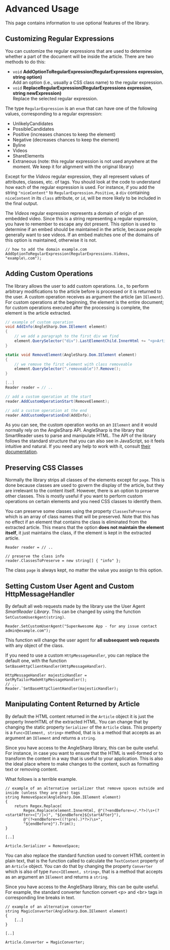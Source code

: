 # Advanced Usage

This page contains information to use optional features of the library.

## Customizing Regular Expressions

You can customize the regular expressions that are used to determine whether a part of the document will be inside the article. There are two methods to do this:

- `void` **AddOptionToRegularExpression(RegularExpressions expression, string option)**<br>Add an option (i.e., usually a CSS class name) to the regular expression. <br>
- `void` **ReplaceRegularExpression(RegularExpressions expression, string newExpression)**<br>Replace the selected regular expression. <br>

The type `RegularExpression` is an `enum` that can have one of the following values, corresponding to a regular expression:
- UnlikelyCandidates
- PossibleCandidates
- Positive (increases chances to keep the element)
- Negative (decreases chances to keep the element)
- Byline
- Videos
- ShareElements
- Extraneous (note: this regular expression is not used anywhere at the moment. We keep it for alignment with the original library)

Except for the *Videos* regular expression, they all represent values of attributes, classes, etc. of tags. You should look at the code to understand how each of the regular expression is used. For instance, if you add the string `"niceContent"` to `RegularExpression.Positive`, a `div` containing `niceContent` in its `class` attribute, or `id`, will be more likely to be included in the final output.

The *Videos* regular expression represents a domain of origin of an embedded video. Since this is a string representing a regular expression, you have to remember to escape any dot present. This option is used to determine if an embed should be maintained in the article, because people generally want to see videos. If an embed matches one of the domains of this option is maintained, otherwise it is not.

```
// how to add the domain example.com
AddOptionToRegularExpression(RegularExpressions.Videos, "example\.com");
```

## Adding Custom Operations

The library allows the user to add custom operations. I.e., to perform arbitrary modifications to the article before is processed or it is returned to the user. A custom operation receives as argument the article (an `IElement`). For custom operations at the beginning, the element is the entire document; for custom operations executed after the processing is complete, the element is the article extracted.

```csharp
// example of custom operation
void AddInfo(AngleSharp.Dom.IElement element)
{       
    // we add a paragraph to the first div we find
	element.QuerySelector("div").LastElementChild.InnerHtml += "<p>Article parsed by SmartReader</p>";
}

static void RemoveElement(AngleSharp.Dom.IElement element)
{
    // we remove the first element with class removeable
    element.QuerySelector(".removeable")?.Remove();
}

[..]
Reader reader = // ..

// add a custom operation at the start
reader.AddCustomOperationStart(RemoveElement);

// add a custom operation at the end
reader.AddCustomOperationEnd(AddInfo);
```

As you can see, the custom operation works on an `IElement` and it would normally rely on the AngleSharp API. AngleSharp is the library that SmartReader uses to parse and manipulate HTML. The API of the library follows the standard structure that you can also see in JavaScript, so it feels intuitive and natural. If you need any help to work with it, consult [their documentation](https://github.com/AngleSharp/AngleSharp).

## Preserving CSS Classes

Normally the library strips all classes of the elements except for `page`. This is done because classes are used to govern the display of the article, but they are irrelevant to the content itself. However, there is an option to preserve other classes. This is mostly useful if you want to perform custom operations on certain elements and you need CSS classes to identify them.

You can preserve some classes using the property `ClassesToPreserve` which is an array of class names that will be preserved. Note that this has no effect if an element that contains the class is eliminated from the extracted article. This means that the option **does not maintain the element itself**, it just maintains the class, if the element is kept in the extracted article.

```
Reader reader = // ..

// preserve the class info
reader.ClassesToPreserve = new string[] { "info" };
```

The class `page` is always kept, no matter the value you assign to this option.

## Setting Custom User Agent and Custom HttpMessageHandler

By default all web requests made by the library use the User Agent *SmartReader Library*. This can be changed by using the function `SetCustomUserAgent(string)`.

```
Reader.SetCustomUserAgent("SuperAwesome App - for any issue contact admin@example.com");
```

This function will change the user agent for **all subsequent web requests** with any object of the class.

If you need to use a custom `HttpMessageHandler`, you can replace the default one, with the function `SetBaseHttpClientHandler(HttpMessageHandler)`.

```
HttpMessageHandler majesticHandler = GetMyTailorMadeHttpMessageHandler();
// ..
Reader.`SetBaseHttpClientHandler(majesticHandler);
```

## Manipulating Content Returned by Article 

By default the HTML content returned in the `Article` object it is just the property InnerHTML of the extracted HTML. You can change that by changing the static property `Serializer` of the `Article` class. This property is a `Func<IElement, string>` method, that is is a method that accepts as an argument an `IElement` and returns a `string`.

Since you have access to the AngleSharp library, this can be quite useful. For instance, in case you want to ensure that the HTML is well-formed or to transform the content in a way that is useful to your application. This is also the ideal place where to make changes to the content, such as formatting text or removing content.

What follows is a terrible example.

```
// example of an alternative serializer that remove spaces outside and inside (unless they are pre) tags
string RemoveSpace(AngleSharp.Dom.IElement element)
{
	return Regex.Replace(
		Regex.Replace(element.InnerHtml, @"(?<endBefore></.*?>)\s+(?<startAfter><[^/]>)", "${endBefore}${startAfter}"),
		@"(?<endBefore><((?!pre).)*?>)\s+",
		"${endBefore}").Trim();
}

[..]

Article.Serializer = RemoveSpace;
```

You can also replace the standard function used to convert HTML content in plain text, that is the function called to calculate the `TextContent` property of an `Article` object. You can do that by changing the property `Converter` which is also of type `Func<IElement, string>`, that is a method that accepts as an argument an `IElement` and returns a `string`. 


Since you have access to the AngleSharp library, this can be quite useful. For example, the standard converter function convert &lt;p&gt; and &lt;br&gt; tags in corresponding line breaks in text.

```
// example of an alternative converter
string MagicConverter(AngleSharp.Dom.IElement element)
{
	[..]
}

[..]

Article.Converter = MagicConverter;
```